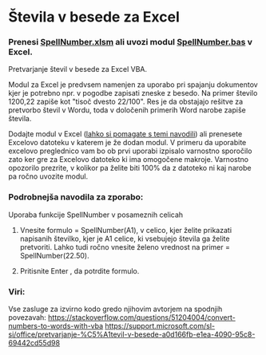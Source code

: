 # Števila v besede za Excel
### Prenesi [SpellNumber.xlsm](https://github.com/HostXnine/Stevila-v-besede-za-Excel/releases/download/v1.0.0/SpellNumber.xlsm) ali uvozi modul [SpellNumber.bas](https://github.com/HostXnine/Stevila-v-besede-za-Excel/releases/download/v1.0.0/SpellNumber.bas) v Excel.

Pretvarjanje števil v besede za Excel VBA.

Modul za Excel je predvsem namenjen za uporabo pri spajanju dokumentov kjer je potrebno npr. v pogodbe zapisati zneske z besedo. Na primer število 1200,22 zapiše kot "tisoč dvesto 22/100". Res je da obstajajo rešitve za pretvorbo števil v Wordu, toda v določenih primerih Word narobe zapiše števila.

Dodajte modul v Excel ([lahko si pomagate s temi navodili](https://support.microsoft.com/sl-si/office/pretvarjanje-%C5%A1tevil-v-besede-a0d166fb-e1ea-4090-95c8-69442cd55d98)) ali prenesete Excelovo datoteku v katerem je že dodan modul. V primeru da uporabite excelovo preglednico vam bo ob prvi uporabi izpisalo varnostno sporočilo zato ker gre za Excelovo datoteko ki ima omogočene makroje. Varnostno opozorilo prezrite, v kolikor pa želite biti 100% da z datoteko ni kaj narobe pa ročno uvozite modul.

### Podrobnejša navodila za zporabo:
Uporaba funkcije SpellNumber v posameznih celicah
1. Vnesite formulo = SpellNumber(A1), v celico, kjer želite prikazati napisanih številko, kjer je A1 celice, ki vsebujejo števila ga želite pretvoriti. Lahko tudi ročno vnesite želeno vrednost na primer = SpellNumber(22.50).

2. Pritisnite Enter , da potrdite formulo.

### Viri: 
Vse zasluge za izvirno kodo gredo njihovim avtorjem na spodnjih povezavah: 
https://stackoverflow.com/questions/51204004/convert-numbers-to-words-with-vba
https://support.microsoft.com/sl-si/office/pretvarjanje-%C5%A1tevil-v-besede-a0d166fb-e1ea-4090-95c8-69442cd55d98
